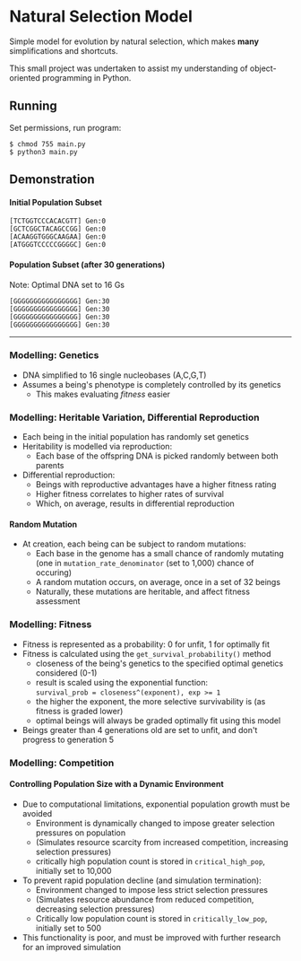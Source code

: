 # Natural Selection Model
Simple model for evolution by natural selection, which makes **many** simplifications and shortcuts.

This small project was undertaken to assist my understanding of object-oriented programming in Python.

## Running 
Set permissions, run program: 
```
$ chmod 755 main.py
$ python3 main.py
```

## Demonstration 

#### Initial Population Subset
```
[TCTGGTCCCACACGTT] Gen:0
[GCTCGGCTACAGCCGG] Gen:0
[ACAAGGTGGGCAAGAA] Gen:0
[ATGGGTCCCCCGGGGC] Gen:0
```

#### Population Subset (after 30 generations)
Note: Optimal DNA set to 16 Gs
```
[GGGGGGGGGGGGGGGG] Gen:30
[GGGGGGGGGGGGGGGG] Gen:30
[GGGGGGGGGGGGGGGG] Gen:30
[GGGGGGGGGGGGGGGG] Gen:30
```

<hr />

### Modelling: Genetics 
* DNA simplified to 16 single nucleobases (A,C,G,T)
* Assumes a being's phenotype is completely controlled by its genetics 
  * This makes evaluating *fitness* easier

### Modelling: Heritable Variation, Differential Reproduction
* Each being in the initial population has randomly set genetics
* Heritability is modelled via reproduction:
  * Each base of the offspring DNA is picked randomly between both parents
* Differential reproduction:
  * Beings with reproductive advantages have a higher fitness rating
  * Higher fitness correlates to higher rates of survival
  * Which, on average, results in differential reproduction
#### Random Mutation
* At creation, each being can be subject to random mutations:
  * Each base in the genome has a small chance of randomly mutating
  <br> (one in `mutation_rate_denominator` (set to 1,000) chance of occuring)
  * A random mutation occurs, on average, once in a set of 32 beings
  * Naturally, these mutations are heritable, and affect fitness assessment

### Modelling: Fitness
* Fitness is represented as a probability: 0 for unfit, 1 for optimally fit
* Fitness is calculated using the `get_survival_probability()` method
  * closeness of the being's genetics to the specified optimal genetics considered (0-1)
  * result is scaled using the exponential function: 
  <br>`survival_prob = closeness^(exponent), exp >= 1`
  * the higher the exponent, the more selective survivability is (as fitness is graded lower)
  * optimal beings will always be graded optimally fit using this model
* Beings greater than 4 generations old are set to unfit, and don't progress to generation 5

### Modelling: Competition
#### Controlling Population Size with a Dynamic Environment
* Due to computational limitations, exponential population growth must be avoided
  * Environment is dynamically changed to impose greater selection pressures on population
  * (Simulates resource scarcity from increased competition, increasing selection pressures)
  * critically high population count is stored in `critical_high_pop`, initially set to 10,000
* To prevent rapid population decline (and simulation termination):
  * Environment changed to impose less strict selection pressures
  * (Simulates resource abundance from reduced competition, decreasing selection pressures)
  * Critically low population count is stored in `critically_low_pop`, initially set to 500
* This functionality is poor, and must be improved with further research for an improved simulation
